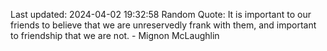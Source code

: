 Last updated: 2024-04-02 19:32:58
Random Quote: It is important to our friends to believe that we are unreservedly frank with them, and important to friendship that we are not. - Mignon McLaughlin